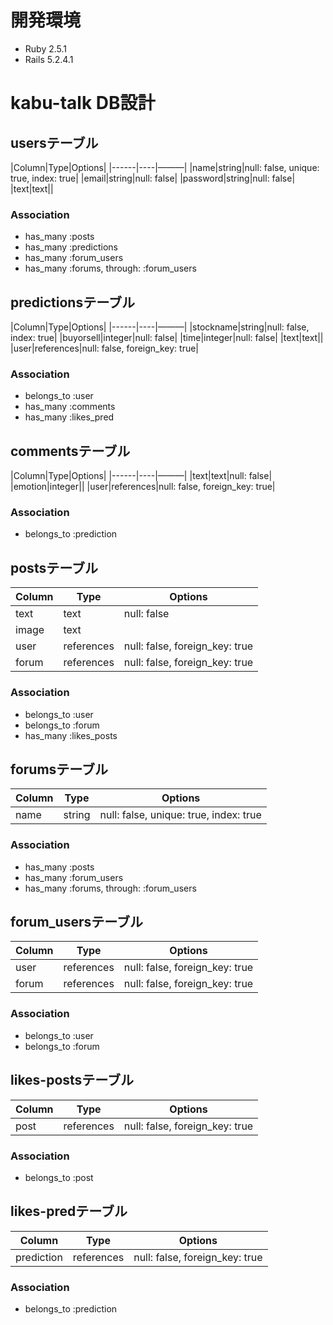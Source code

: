 # 開発環境
- Ruby 2.5.1
- Rails 5.2.4.1

# kabu-talk DB設計

## usersテーブル
|Column|Type|Options|
|------|----|———|
|name|string|null: false, unique: true, index: true|
|email|string|null: false|
|password|string|null: false|
|text|text||
### Association
- has_many :posts
- has_many :predictions
- has_many :forum_users
- has_many :forums, through: :forum_users


## predictionsテーブル
|Column|Type|Options|
|------|----|———|
|stockname|string|null: false, index: true|
|buyorsell|integer|null: false|
|time|integer|null: false|
|text|text||
|user|references|null: false, foreign_key: true|
### Association
- belongs_to :user
- has_many :comments
- has_many :likes_pred


## commentsテーブル
|Column|Type|Options|
|------|----|———|
|text|text|null: false|
|emotion|integer||
|user|references|null: false, foreign_key: true|
### Association
- belongs_to :prediction


## postsテーブル
|Column|Type|Options|
|------|----|-------|
|text|text|null: false|
|image|text||
|user|references|null: false, foreign_key: true|
|forum|references|null: false, foreign_key: true|
### Association
- belongs_to :user
- belongs_to :forum
- has_many :likes_posts


## forumsテーブル
|Column|Type|Options|
|------|----|-------|
|name|string|null: false, unique: true, index: true|
### Association
- has_many :posts
- has_many :forum_users
- has_many :forums, through: :forum_users


## forum_usersテーブル
|Column|Type|Options|
|------|----|-------|
|user|references|null: false, foreign_key: true|
|forum|references|null: false, foreign_key: true|
### Association
- belongs_to :user
- belongs_to :forum


## likes-postsテーブル
|Column|Type|Options|
|------|----|-------|
|post|references|null: false, foreign_key: true|
### Association
- belongs_to :post


## likes-predテーブル
|Column|Type|Options|
|------|----|-------|
|prediction|references|null: false, foreign_key: true|
### Association
- belongs_to :prediction